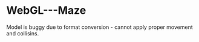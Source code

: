 # WebGL---Maze

Model is buggy due to format conversion - cannot apply proper movement and collisins.
